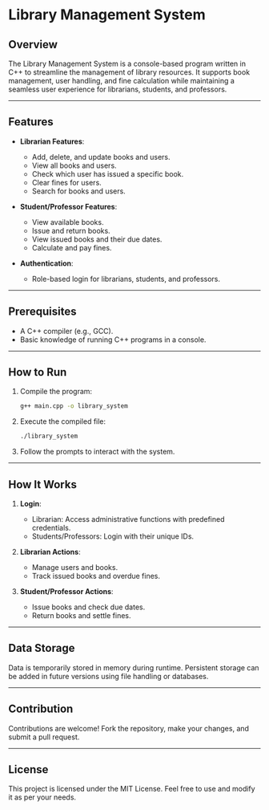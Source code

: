 # Library Management System

## Overview
The Library Management System is a console-based program written in C++ to streamline the management of library resources. It supports book management, user handling, and fine calculation while maintaining a seamless user experience for librarians, students, and professors.

---

## Features
- **Librarian Features**:
  - Add, delete, and update books and users.
  - View all books and users.
  - Check which user has issued a specific book.
  - Clear fines for users.
  - Search for books and users.

- **Student/Professor Features**:
  - View available books.
  - Issue and return books.
  - View issued books and their due dates.
  - Calculate and pay fines.

- **Authentication**:
  - Role-based login for librarians, students, and professors.

---

## Prerequisites
- A C++ compiler (e.g., GCC).
- Basic knowledge of running C++ programs in a console.

---

## How to Run
1. Compile the program:
   ```bash
   g++ main.cpp -o library_system
   ```
2. Execute the compiled file:
   ```bash
   ./library_system
   ```
3. Follow the prompts to interact with the system.

---

## How It Works
1. **Login**:
   - Librarian: Access administrative functions with predefined credentials.
   - Students/Professors: Login with their unique IDs.

2. **Librarian Actions**:
   - Manage users and books.
   - Track issued books and overdue fines.

3. **Student/Professor Actions**:
   - Issue books and check due dates.
   - Return books and settle fines.

---

## Data Storage
Data is temporarily stored in memory during runtime. Persistent storage can be added in future versions using file handling or databases.

---

## Contribution
Contributions are welcome! Fork the repository, make your changes, and submit a pull request.

---

## License
This project is licensed under the MIT License. Feel free to use and modify it as per your needs.

